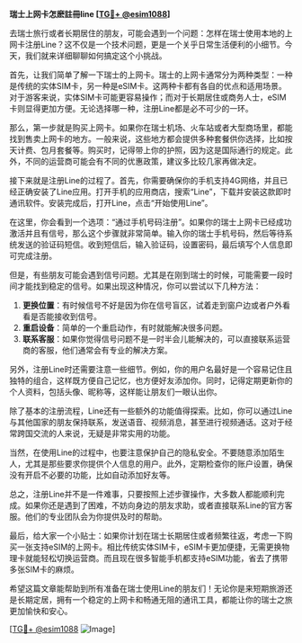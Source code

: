 **瑞士上网卡怎麽註冊line [[TG💪+ @esim1088](https://t.me/s/esim1088)]**

去瑞士旅行或者长期居住的朋友，可能会遇到一个问题：怎样在瑞士使用本地的上网卡注册Line？这不仅是一个技术问题，更是一个关乎日常生活便利的小细节。今天，我们就来详细聊聊如何搞定这个小挑战。

首先，让我们简单了解一下瑞士的上网卡。瑞士的上网卡通常分为两种类型：一种是传统的实体SIM卡，另一种是eSIM卡。这两种卡都有各自的优点和适用场景。对于游客来说，实体SIM卡可能更容易操作；而对于长期居住或商务人士，eSIM卡则显得更加方便。无论选择哪一种，注册Line都是必不可少的一环。

那么，第一步就是购买上网卡。如果你在瑞士机场、火车站或者大型商场里，都能找到售卖上网卡的地方。一般来说，这些地方都会提供多种套餐供你选择，比如按天计费、包月套餐等。购买时，记得带上你的护照，因为这是国际通行的规定。此外，不同的运营商可能会有不同的优惠政策，建议多比较几家再做决定。

接下来就是注册Line的过程了。首先，你需要确保你的手机支持4G网络，并且已经正确安装了Line应用。打开手机的应用商店，搜索“Line”，下载并安装这款即时通讯软件。安装完成后，打开Line，点击“开始使用Line”。

在这里，你会看到一个选项：“通过手机号码注册”。如果你的瑞士上网卡已经成功激活并且有信号，那么这个步骤就非常简单。输入你的瑞士手机号码，然后等待系统发送的验证码短信。收到短信后，输入验证码，设置密码，最后填写个人信息即可完成注册。

但是，有些朋友可能会遇到信号问题。尤其是在刚到瑞士的时候，可能需要一段时间才能找到稳定的信号。如果出现这种情况，你可以尝试以下几种方法：

1. **更换位置**：有时候信号不好是因为你在信号盲区，试着走到窗户边或者户外看看是否能接收到信号。
2. **重启设备**：简单的一个重启动作，有时就能解决很多问题。
3. **联系客服**：如果你觉得信号问题不是一时半会儿能解决的，可以直接联系运营商的客服，他们通常会有专业的解决方案。

另外，注册Line时还需要注意一些细节。例如，你的用户名最好是一个容易记住且独特的组合，这样既方便自己记忆，也方便好友添加你。同时，记得定期更新你的个人资料，包括头像、昵称等，这样能让朋友们一眼认出你。

除了基本的注册流程，Line还有一些额外的功能值得探索。比如，你可以通过Line与其他国家的朋友保持联系，发送语音、视频消息，甚至进行视频通话。这对于经常跨国交流的人来说，无疑是非常实用的功能。

当然，在使用Line的过程中，也要注意保护自己的隐私安全。不要随意添加陌生人，尤其是那些要求你提供个人信息的用户。此外，定期检查你的账户设置，确保没有开启不必要的功能，比如自动添加好友等。

总之，注册Line并不是一件难事，只要按照上述步骤操作，大多数人都能顺利完成。如果你还是遇到了困难，不妨向身边的朋友求助，或者直接联系Line的官方客服。他们的专业团队会为你提供及时的帮助。

最后，给大家一个小贴士：如果你计划在瑞士长期居住或者频繁往返，考虑一下购买一张支持eSIM的上网卡。相比传统实体SIM卡，eSIM卡更加便捷，无需更换物理卡就能轻松切换运营商。而且现在很多智能手机都支持eSIM功能，省去了携带多张SIM卡的麻烦。

希望这篇文章能帮助到所有准备在瑞士使用Line的朋友们！无论你是来短期旅游还是长期定居，拥有一个稳定的上网卡和畅通无阻的通讯工具，都能让你的瑞士之旅更加愉快和安心。

[[TG💪+ @esim1088](https://t.me/s/esim1088) ![Image](https://i.postimg.cc/4NQfJmqS/Snipaste-2025-05-13-00-14-12.png)]
